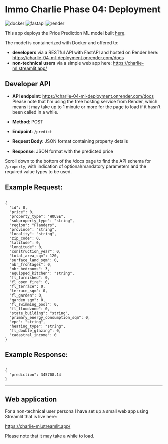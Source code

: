 # Immo Charlie Phase 04: Deployment

![docker](https://img.shields.io/badge/Docker-3.3.0-blue)
![fastapi](https://img.shields.io/badge/FastAPI-0.68.0-green)
![render](https://img.shields.io/badge/Render-0.1.0-orange)

This app deploys the Price Prediction ML model built [here](https://github.com/emsuru/charlie-03-ML-training).

The model is containerized with Docker and offered to:
- **developers** via a RESTful API with FastAPI and hosted on Render here: https://charlie-04-ml-deployment.onrender.com/docs
- **non-technical users** via a simple web app here: https://charlie-ml.streamlit.app/

## Developer API 

- **API endpoint**: https://charlie-04-ml-deployment.onrender.com/docs  Please note that I'm using the free hosting service from Render, which means it may take up to 1 minute or more for the page to load if it hasn't been called in a while. 

- **Method**: POST

- **Endpoint**: `/predict`

- **Request Body**: JSON format containing property details

- **Response**: JSON format with the predicted price

Scroll down to the bottom of the /docs page to find the API schema for `/property`, with indication of optional/mandatory parameters and the required value types to be used.

## Example Request:

```

{
  "id": 0,
  "price": 0,
  "property_type": "HOUSE",
  "subproperty_type": "string",
  "region": "Flanders",
  "province": "string",
  "locality": "string",
  "zip_code": 0,
  "latitude": 0,
  "longitude": 0,
  "construction_year": 0,
  "total_area_sqm": 120,
  "surface_land_sqm": 0,
  "nbr_frontages": 0,
  "nbr_bedrooms": 3,
  "equipped_kitchen": "string",
  "fl_furnished": 0,
  "fl_open_fire": 0,
  "fl_terrace": 0,
  "terrace_sqm": 0,
  "fl_garden": 0,
  "garden_sqm": 0,
  "fl_swimming_pool": 0,
  "fl_floodzone": 0,
  "state_building": "string",
  "primary_energy_consumption_sqm": 0,
  "epc": "string",
  "heating_type": "string",
  "fl_double_glazing": 0,
  "cadastral_income": 0
}

```

## Example Response:

```

{
  "prediction": 345708.14
}

```

---

## Web application

For a non-technical user persona I have set up a small web app using Streamlit that is live here: 

https://charlie-ml.streamlit.app/

Please note that it may take a while to load. 
